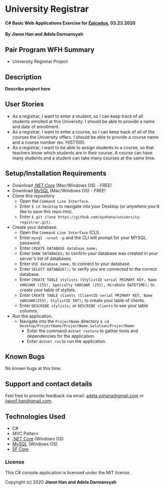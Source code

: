 # University Registrar

#### C# Basic Web Applications Exercise for [Epicodus](https://www.epicodus.com/), 03.23.2020

#### By **Jiwon Han and Adela Darmansyah**

## Pair Program WFH Summary

* University Registrar Project

## Description

**Describe project here**

## User Stories

* As a registrar, I want to enter a student, so I can keep track of all students enrolled at this University. I should be able to provide a name and date of enrollment.
* As a registrar, I want to enter a course, so I can keep track of all of the courses the University offers. I should be able to provide a course name and a course number (ex. HIST100).
* As a registrar, I want to be able to assign students to a course, so that teachers know which students are in their course. A course can have many students and a student can take many courses at the same time.

## Setup/Installation Requirements

* Download [.NET Core](https://www.learnhowtoprogram.com/c-and-net/getting-started-with-c/installing-c-and-net) (Mac/Windows OS) - _FREE!_
* Download [MySQL](https://www.learnhowtoprogram.com/c-and-net/getting-started-with-c/installing-and-configuring-mysql) (Mac/Windows OS) - _FREE!_
* Clone this repository
  * Open the `Command Line Interface`.
  * Enter `$ cd Desktop` to navigate into your Desktop (or anywhere you'd like to save this repo into).
  * Enter `$ git clone https://github.com/ayohana/university-registrar.git/`.
* Create your database.
  * Open the `Command Line Interface` (CLI).
  * Enter `mysql -uroot -p` and the CLI will prompt for your MYSQL password.
  * Enter `CREATE DATABASE database_name;`
  * Enter `SHOW DATABASES;` to confirm your database was created in your server's list of databases.
  * Enter `USE database_name;` to connect to your database.
  * Enter `SELECT DATABASE();` to verify you are connected to the correct database.
  * Enter `CREATE TABLE stylists (StylistID serial PRIMARY KEY, Name VARCHAR (255), Specialty VARCHAR (255), HireDate DATETIME);` to create your table of stylists.
  * Enter `CREATE TABLE clients (ClientID serial PRIMARY KEY, Name VARCHAR(255), StylistID INT);` to create your table of clients.
  * Enter `DESCRIBE stylists;` or `DESCRIBE clients` to see your table columns.
* Run the application.
  * Navigate into the `ProjectName` directory `$ cd Desktop/ProjectName/ProjectName.Solution/ProjectName`
    * Enter the command `dotnet restore` to gather tools and dependencies for the application.
    * Enter `dotnet run` to run the application.

## Known Bugs

No known bugs at this time.

## Support and contact details

Feel free to provide feedback via email: adela.yohana@gmail.com or jiwon1.han@gmail.com.

## Technologies Used

* C#
* MVC Pattern
* [.NET Core](https://dotnet.microsoft.com/download/dotnet-core/) (Windows OS)
* [MySQL](https://dev.mysql.com/downloads/file/?id=484919) (Windows OS)
* [EF Core](https://github.com/PomeloFoundation/Pomelo.EntityFrameworkCore.MySql)

### License

This C# console application is licensed under the MIT license.

Copyright (c) 2020 **Jiwon Han and Adela Darmansyah**

